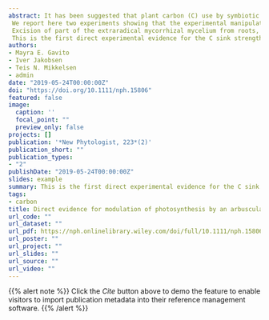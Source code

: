```yaml
---
abstract: It has been suggested that plant carbon (C) use by symbiotic arbuscular mycorrhizal fungi (AMF) may be compensated by higher photosynthetic rates because fungal metabolism creates a strong C sink that prevents photosynthate accumulation and downregulation of photosynthesis. This mechanism remains largely unexplored and lacks experimental evidence.
 We report here two experiments showing that the experimental manipulation of the mycorrhizal C sink significantly affected the photosynthetic rates of cucumber host plants. We expected that a sudden reduction in sink strength would cause a significant reduction in photosynthetic rates, at least temporarily.
 Excision of part of the extraradical mycorrhizal mycelium from roots, and causing no disturbance to the plant, induced a sustained (10–40%) decline in photosynthetic rates that lasted from 30 min to several hours in plants that were well‐nourished and hydrated, and in the absence of growth or photosynthesis promotion by mycorrhizal inoculation. This effect was though minor in plants growing at high (700 ppm) atmospheric CO2.
 This is the first direct experimental evidence for the C sink strength effects exerted by arbuscular mycorrhizal symbionts on plant photosynthesis. It encourages further experimentation on mycorrhizal source–sink relations, and may have strong implications in large‐scale assessments and modelling of plant photosynthesis.
authors:
- Mayra E. Gavito
- Iver Jakobsen
- Teis N. Mikkelsen
- admin
date: "2019-05-24T00:00:00Z"
doi: "https://doi.org/10.1111/nph.15806"
featured: false
image:
  caption: ''
  focal_point: ""
  preview_only: false
projects: []
publication: '*New Phytologist, 223*(2)'
publication_short: ""
publication_types:
- "2"
publishDate: "2019-05-24T00:00:00Z"
slides: example
summary: This is the first direct experimental evidence for the C sink strength effects exerted by arbuscular mycorrhizal symbionts on plant photosynthesis. It encourages further experimentation on mycorrhizal source–sink relations, and may have strong implications in large‐scale assessments and modelling of plant photosynthesis.
tags:
- carbon
title: Direct evidence for modulation of photosynthesis by an arbuscular mycorrhiza-induced carbon sink strength
url_code: ""
url_dataset: ""
url_pdf: https://nph.onlinelibrary.wiley.com/doi/full/10.1111/nph.15806
url_poster: ""
url_project: ""
url_slides: ""
url_source: ""
url_video: ""
---
```


{{% alert note %}}
Click the *Cite* button above to demo the feature to enable visitors to import publication metadata into their reference management software.
{{% /alert %}}

